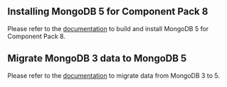 ## Installing MongoDB 5 for Component Pack 8

Please refer to the [documentation](https://help.hcltechsw.com/connections/v8/admin/install/installing_mongodb_5_for_component_pack_8.html) to build and install MongoDB 5 for Component Pack 8.

## Migrate MongoDB 3 data to MongoDB 5

Please refer to the [documentation](https://help.hcltechsw.com/connections/v8/admin/install/migrating_data_mongodb_v3_v5.html) to migrate data from MongoDB 3 to 5.

